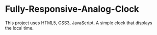 # Fully-Responsive-Analog-Clock
This project uses HTML5, CSS3, JavaScript. A simple clock that displays the local time.


